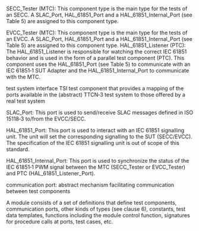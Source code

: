 SECC_Tester (MTC): This component type is the main type for the tests of an SECC. A SLAC_Port,
HAL_61851_Port and a HAL_61851_Internal_Port (see Table 5) are assigned to
this component type.

EVCC_Tester (MTC): This component type is the main type for the tests of an EVCC. A SLAC_Port,
HAL_61851_Port and a HAL_61851_Internal_Port (see Table 5) are assigned to
this component type.
HAL_61851_Listener (PTC): The HAL_61851_Listener is responsible for watching the correct IEC 61851
behavior and is used in the form of a parallel test component (PTC). This
component uses the HAL_61851_Port (see Table 5) to communicate with an
IEC 61851‐1 SUT Adapter and the HAL_61851_Internal_Port to communicate
with the MTC.

test system interface
TSI
test component that provides a mapping of the ports available in the (abstract) TTCN‐3 test system to
those offered by a real test system

SLAC_Port: This port is used to send/receive SLAC messages defined in ISO 15118‐3
to/from the EVCC/SECC.

HAL_61851_Port: This port is used to interact with an IEC 61851 signalling unit. The unit will
set the corresponding signalling to the SUT (SECC/EVCC). The specification
of the IEC 61851 signalling unit is out of scope of this standard.

HAL_61851_Internal_Port: This port is used to synchronize the status of the IEC 61851‐1 PWM signal
between the MTC (SECC_Tester or EVCC_Tester) and PTC
(HAL_61851_Listener_Port).

communication port: abstract mechanism facilitating communication between test components

A module consists of a set of definitions that define test components, communication ports, other kinds of types (see
clause 6), constants, test data templates, functions including the module control function, signatures for procedure calls
at ports, test cases, etc.